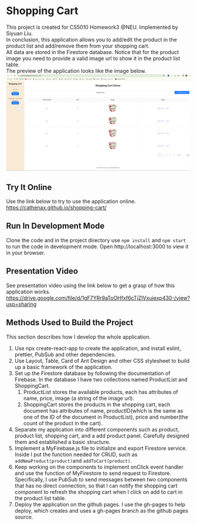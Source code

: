 # Shopping Cart

This project is created for CS5010 Homework3 @NEU. Implemented by Siyuan Liu.  
In conclusion, this application allows you to add/edit the product in the product list and add/remove them from your shopping cart.   
All data are stored in the Firestore database. Notice that for the product image you need to provide a valid image url to show it in the product list table.  
The preview of the application looks like the image below.
![Image of the game](/shopping-cart.png)

## Try It Online

Use the link below to try to use the application online.  
https://cathenax.github.io/shopping-cart/

## Run In Development Mode

Clone the code and in the project directory use `npm install` and `npm start` to run the code in development mode. Open http://localhost:3000 to view it in your browser.

## Presentation Video

See presentation video using the link below to get a grasp of how this application works.  
https://drive.google.com/file/d/1gF7YRr9aToOHfxf6cTjZIVxujexp430-/view?usp=sharing

## Methods Used to Build the Project

This section describes how I develop the whole application.  
1. Use npx create-react-app to create the application, and install eslint, prettier, PubSub and other dependencies.
2. Use Layout, Table, Card of Ant Design and other CSS stylesheet to build up a basic framework of the application.
3. Set up the Firestore database by following the documentation of Firebase. In the database I have two collections named ProductList and ShoppingCart.
   1. ProductList stores the available products, each has attributes of name, price, image (a string of the image url). 
   2. ShoppingCart stores the products in the shopping cart, each document has attributes of name, productID(which is the same as one of the ID of the document in ProductList), price and number(the count of the product in the cart).
4. Separate my application into different components such as product, product list, shopping cart, and a add product panel. Carefully designed them and established a basic structure.
5. Implement a MyFirebase.js file to initialize and export Firestore service. Inside I put the function needed for CRUD, such as `addNewProduct(product)`and `addToCart(product)`.
6. Keep working on the components to implement onClick event handler and use the function of MyFirestore to send request to Firestore. Specifically, I use PubSub to send messages between two components that has no direct connection, so that I can notify the shopping cart component to refresh the shopping cart when I click on add to cart in the product list table.
7. Deploy the application on the github pages. I use the gh-pages to help deploy, which creates and uses a gh-pages branch as the github pages source.